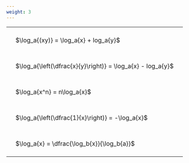 ```yaml
---
weight: 3
---
```


<style type="text/css">
#T_85329 th.col_heading {
  text-align: left;
  font-size: 1em;
}
#T_85329 td {
  text-align: left;
  font-size: 1em;
  padding: 1.5em;
}
</style>
<table id="T_85329">
  <thead>
  </thead>
  <tbody>
    <tr>
      <td id="T_85329_row0_col0" class="data row0 col0" >$\log_a{(xy)} = \log_a{x} + log_a{y}$</td>
    </tr>
    <tr>
      <td id="T_85329_row1_col0" class="data row1 col0" >$\log_a{\left(\dfrac{x}{y}\right)} = \log_a{x} - log_a{y}$</td>
    </tr>
    <tr>
      <td id="T_85329_row2_col0" class="data row2 col0" >$\log_a{x^n} = n\log_a{x}$</td>
    </tr>
    <tr>
      <td id="T_85329_row3_col0" class="data row3 col0" >$\log_a{\left(\dfrac{1}{x}\right)} = -\log_a{x}$</td>
    </tr>
    <tr>
      <td id="T_85329_row4_col0" class="data row4 col0" >$\log_a{x} = \dfrac{\log_b{x}}{\log_b{a}}$</td>
    </tr>
  </tbody>
</table>
